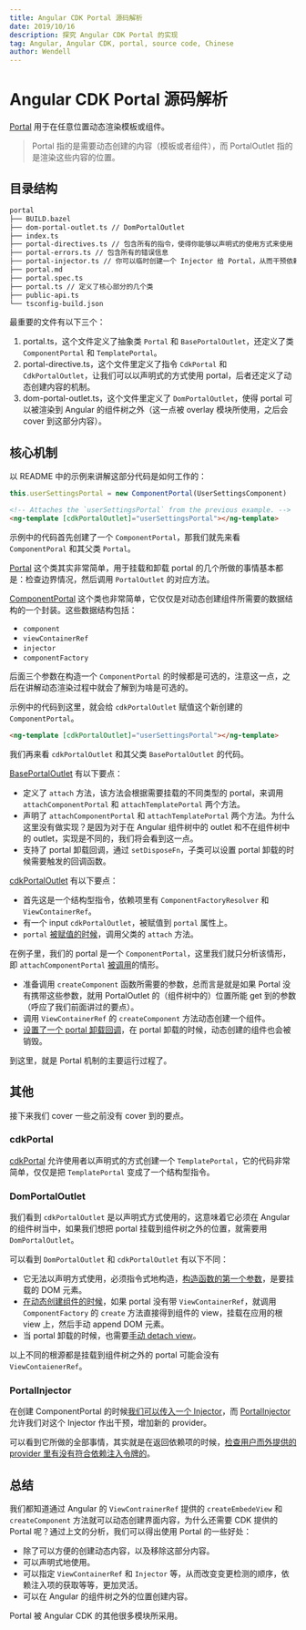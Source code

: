 ```yaml
---
title: Angular CDK Portal 源码解析
date: 2019/10/16
description: 探究 Angular CDK Portal 的实现
tag: Angular, Angular CDK, portal, source code, Chinese
author: Wendell
---
```


# Angular CDK Portal 源码解析

[Portal](https://github.com/angular/components/blob/master/src/cdk/portal/portal.md) 用于在任意位置动态渲染模板或组件。

> Portal 指的是需要动态创建的内容（模板或者组件），而 PortalOutlet 指的是渲染这些内容的位置。

## 目录结构

```sh
portal
├── BUILD.bazel
├── dom-portal-outlet.ts // DomPortalOutlet
├── index.ts
├── portal-directives.ts // 包含所有的指令，使得你能够以声明式的使用方式来使用 Portal
├── portal-errors.ts // 包含所有的错误信息
├── portal-injector.ts // 你可以临时创建一个 Injector 给 Portal，从而干预依赖注入
├── portal.md
├── portal.spec.ts
├── portal.ts // 定义了核心部分的几个类
├── public-api.ts
└── tsconfig-build.json
```

最重要的文件有以下三个：

1. portal.ts，这个文件定义了抽象类 `Portal` 和 `BasePortalOutlet`，还定义了类 `ComponentPortal` 和 `TemplatePortal`。
2. portal-directive.ts，这个文件里定义了指令 `CdkPortal` 和 `CdkPortalOutlet`，让我们可以以声明式的方式使用 portal，后者还定义了动态创建内容的机制。
3. dom-portal-outlet.ts，这个文件里定义了 `DomPortalOutlet`，使得 portal 可以被渲染到 Angular 的组件树之外（这一点被 overlay 模块所使用，之后会 cover 到这部分内容）。

## 核心机制

以 README 中的示例来讲解这部分代码是如何工作的：

```ts
this.userSettingsPortal = new ComponentPortal(UserSettingsComponent)
```

```html
<!-- Attaches the `userSettingsPortal` from the previous example. -->
<ng-template [cdkPortalOutlet]="userSettingsPortal"></ng-template>
```

示例中的代码首先创建了一个 `ComponentPortal`，那我们就先来看 `ComponentPoral` 和其父类 `Portal`。

[Portal](https://github.com/angular/components/blob/c8ceae5b2fe10cf3fedbe7ac81ed7d2dc19efab5/src/cdk/portal/portal.ts#L36-L77) 这个类其实非常简单，用于挂载和卸载 portal 的几个所做的事情基本都是：检查边界情况，然后调用 `PortalOutlet` 的对应方法。

[ComponentPortal](https://github.com/angular/components/blob/c8ceae5b2fe10cf3fedbe7ac81ed7d2dc19efab5/src/cdk/portal/portal.ts#L83-L114) 这个类也非常简单，它仅仅是对动态创建组件所需要的数据结构的一个封装。这些数据结构包括：

- `component`
- `viewContainerRef`
- `injector`
- `componentFactory`

后面三个参数在构造一个 `ComponentPortal` 的时候都是可选的，注意这一点，之后在讲解动态渲染过程中就会了解到为啥是可选的。

示例中的代码到这里，就会给 `cdkPortalOutlet` 赋值这个新创建的 `ComponentPortal`。

```html
<ng-template [cdkPortalOutlet]="userSettingsPortal"></ng-template>
```

我们再来看 `cdkPortalOutlet` 和其父类 `BasePortalOutlet` 的代码。

[BasePortalOutlet](https://github.com/angular/components/blob/c8ceae5b2fe10cf3fedbe7ac81ed7d2dc19efab5/src/cdk/portal/portal.ts#L182-L261) 有以下要点：

- 定义了 `attach` 方法，该方法会根据需要挂载的不同类型的 portal，来调用`attachComponentPortal` 和 `attachTemplatePortal` 两个方法。
- 声明了 `attachComponentPortal` 和 `attachTemplatePortal` 两个方法。为什么这里没有做实现？是因为对于在 Angular 组件树中的 outlet 和不在组件树中的 outlet，实现是不同的，我们将会看到这一点。
- 支持了 portal 卸载回调，通过 `setDisposeFn`，子类可以设置 portal 卸载的时候需要触发的回调函数。

[cdkPortalOutlet](https://github.com/angular/components/blob/c8ceae5b2fe10cf3fedbe7ac81ed7d2dc19efab5/src/cdk/portal/portal-directives.ts#L66-L173) 有以下要点：

- 首先这是一个结构型指令，依赖项里有 `ComponentFactoryResolver` 和 `ViewContainerRef`。
- 有一个 input `cdkPortalOutlet`，被赋值到 `portal` 属性上。
- `portal` [被赋值的时候](https://github.com/angular/components/blob/c8ceae5b2fe10cf3fedbe7ac81ed7d2dc19efab5/src/cdk/portal/portal-directives.ts#L89-L107)，调用父类的 `attach` 方法。

在例子里，我们的 portal 是一个 `ComponentPortal`，这里我们就只分析该情形，即 `attachComponentPortal` [被调用](https://github.com/angular/components/blob/c8ceae5b2fe10cf3fedbe7ac81ed7d2dc19efab5/src/cdk/portal/portal-directives.ts#L134-L155)的情形。

- 准备调用 `createComponent` 函数所需要的参数，总而言是就是如果 Portal 没有携带这些参数，就用 PortalOutlet 的（组件树中的）位置所能 get 到的参数（呼应了我们前面讲过的要点）。
- 调用 `ViewContainerRef` 的 `createComponent` 方法动态创建一个组件。
- [设置了一个 portal 卸载回调](https://github.com/angular/components/blob/c8ceae5b2fe10cf3fedbe7ac81ed7d2dc19efab5/src/cdk/portal/portal-directives.ts#L149)，在 portal 卸载的时候，动态创建的组件也会被销毁。

到这里，就是 Portal 机制的主要运行过程了。

## 其他

接下来我们 cover 一些之前没有 cover 到的要点。

### cdkPortal

[cdkPortal](https://github.com/angular/components/blob/c8ceae5b2fe10cf3fedbe7ac81ed7d2dc19efab5/src/cdk/portal/portal-directives.ts#L25-L37) 允许使用者以声明式的方式创建一个 `TemplatePortal`，它的代码非常简单，仅仅是把 `TemplatePortal` 变成了一个结构型指令。

### DomPortalOutlet

我们看到 `cdkPortalOutlet` 是以声明式方式使用的，这意味着它必须在 Angular 的组件树当中，如果我们想把 portal 挂载到组件树之外的位置，就需要用 `DomPortalOutlet`。

可以看到 `DomPortalOutlet` 和 `cdkPortalOutlet` 有以下不同：

- 它无法以声明方式使用，必须指令式地构造，[构造函数的第一个参数](https://github.com/angular/components/blob/c8ceae5b2fe10cf3fedbe7ac81ed7d2dc19efab5/src/cdk/portal/dom-portal-outlet.ts#L26)，是要挂载的 DOM 元素。
- [在动态创建组件的时候](https://github.com/angular/components/blob/c8ceae5b2fe10cf3fedbe7ac81ed7d2dc19efab5/src/cdk/portal/dom-portal-outlet.ts#L38-L67)，如果 portal 没有带 `ViewContainerRef`，就调用 `ComponentFactory` 的 `create` 方法直接得到组件的 view，挂载在应用的根 view 上，然后手动 append DOM 元素。
- 当 portal 卸载的时候，也需要[手动 detach view](https://github.com/angular/components/blob/c8ceae5b2fe10cf3fedbe7ac81ed7d2dc19efab5/src/cdk/portal/dom-portal-outlet.ts#L58)。

以上不同的根源都是挂载到组件树之外的 portal 可能会没有 `ViewContaienerRef`。

### PortalInjector

在创建 ComponentPortal 的时候[我们可以传入一个 Injector](https://github.com/angular/components/blob/c8ceae5b2fe10cf3fedbe7ac81ed7d2dc19efab5/src/cdk/portal/portal.ts#L106)，而 [PortalInjector](https://github.com/angular/components/blob/master/src/cdk/portal/portal-injector.ts) 允许我们对这个 Injector 作出干预，增加新的 provider。

可以看到它所做的全部事情，其实就是在返回依赖项的时候，[检查用户而外提供的 provider 里有没有符合依赖注入令牌的](https://github.com/angular/components/blob/c8ceae5b2fe10cf3fedbe7ac81ed7d2dc19efab5/src/cdk/portal/portal-injector.ts#L21-L29)。

## 总结

我们都知道通过 Angular 的 `ViewContrainerRef` 提供的 `createEmbedeView` 和 `createComponent` 方法就可以动态创建界面内容，为什么还需要 CDK 提供的 Portal 呢？通过上文的分析，我们可以得出使用 Portal 的一些好处：

- 除了可以方便的创建动态内容，以及移除这部分内容。
- 可以声明式地使用。
- 可以指定 `ViewContainerRef` 和 `Injector` 等，从而改变变更检测的顺序，依赖注入项的获取等等，更加灵活。
- 可以在 Angular 的组件树之外的位置创建内容。

Portal 被 Angular CDK 的其他很多模块所采用。
